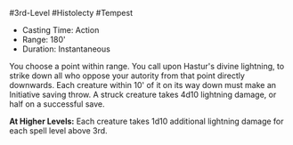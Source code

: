#3rd-Level #Histolecty #Tempest
 
- Casting Time: Action
- Range: 180'
- Duration: Instantaneous  

You choose a point within range. You call upon Hastur's divine lightning, to strike down all who oppose your autority from that point directly downwards. Each creature within 10' of it on its way down must make an Initiative saving throw. A struck creature takes 4d10 lightning damage, or half on a successful save.
 
**At Higher Levels:** Each creature takes 1d10 additional lightning damage for each spell level above 3rd.